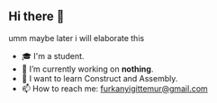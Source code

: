 ## Hi there 👋
umm maybe later i will elaborate this
- 🎓 I'm a student.
- 🔭 I’m currently working on **nothing**.
- 🌱 I want to learn Construct and Assembly.
- 📫 How to reach me: furkanyigittemur@gmail.com
